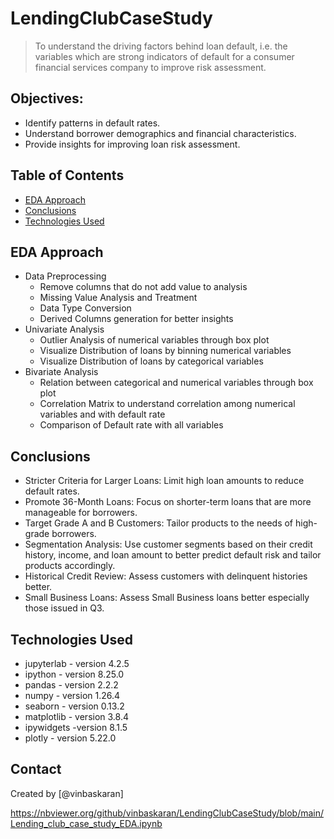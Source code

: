 # LendingClubCaseStudy
> To understand the driving factors behind loan default, i.e. the variables which are strong indicators of default for a consumer financial services company to improve risk assessment. 

## Objectives:
- Identify patterns in default rates.
- Understand borrower demographics and financial characteristics.
- Provide insights for improving loan risk assessment.

## Table of Contents
* [EDA Approach](#eda-approach)
* [Conclusions](#conclusions)
* [Technologies Used](#technologies-used)


## EDA Approach
- Data Preprocessing 
  - Remove columns that do not add value to analysis
  - Missing Value Analysis and Treatment
  - Data Type Conversion
  - Derived Columns generation for better insights
- Univariate Analysis
  - Outlier Analysis of numerical variables through box plot
  - Visualize Distribution of loans by binning numerical variables
  - Visualize Distribution of loans by categorical variables
- Bivariate Analysis
  - Relation between categorical and numerical variables through box plot
  - Correlation Matrix to understand correlation among numerical variables and with default rate
  - Comparison of Default rate with all variables


## Conclusions
- Stricter Criteria for Larger Loans: Limit high loan amounts to reduce default rates.
- Promote 36-Month Loans: Focus on shorter-term loans that are more manageable for borrowers.
- Target Grade A and B Customers: Tailor products to the needs of high-grade borrowers.
- Segmentation Analysis: Use customer segments based on their credit history, income, and loan amount to better predict default risk and tailor products accordingly.
- Historical Credit Review: Assess customers with delinquent histories better.
- Small Business Loans: Assess Small Business loans better especially those issued in Q3.


## Technologies Used
- jupyterlab - version 4.2.5
- ipython - version 8.25.0
- pandas - version 2.2.2
- numpy - version 1.26.4
- seaborn - version 0.13.2
- matplotlib - version 3.8.4
- ipywidgets -version 8.1.5
- plotly - version 5.22.0


## Contact
Created by [@vinbaskaran] 


<!-- Optional -->
<!-- ## License -->
<!-- This project is open source and available under the [... License](). -->

<!-- You don't have to include all sections - just the one's relevant to your project -->
https://nbviewer.org/github/vinbaskaran/LendingClubCaseStudy/blob/main/Lending_club_case_study_EDA.ipynb
